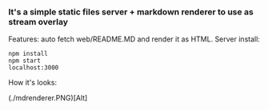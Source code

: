 ### It's a simple static files server + markdown renderer to use as stream overlay

Features: auto fetch web/README.MD and render it as HTML.
Server install:

    npm install
    npm start
    localhost:3000

How it's looks:

(./mdrenderer.PNG)[Alt]